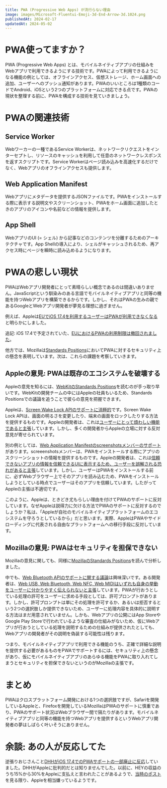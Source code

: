 ```yaml
---
title: PWA (Progressive Web Apps) が流行らない理由
image: images/Microsoft-Fluentui-Emoji-3d-End-Arrow-3d.1024.png
publishedAt: 2024-02-17
updatedAt: 2024-05-02
---
```

# PWA使ってますか？

PWA (Progressive Web Apps) とは、モバイルネイティブアプリの仕組みをWebアプリで利用できるようにする技術です。PWAによって利用できるようになる機能の例としては、オフラインアクセス、仮想ストレージ、ホーム画面への追加、ユーザーへのプッシュ通知があります。PWAのいいところは1種類のコードでAndroid、iOSという2つのプラットフォームに対応できる点です。PWAの現状を整理する前に、PWAを構成する技術を見ていきましょう。

# PWAの関連技術

## Service Worker

Webワーカーの一種であるService Workerは、ネットワークリクエストをインターセプトし、リソースのキャッシュを利用して任意のネットワークレスポンスを返すスクリプトです。Service Workerはページ読み込みを高速化するだけでなく、Webアプリのオフラインアクセスも提供します。

## Web Application Manifest

Webアプリにメタデータを提供するJSONファイルです。PWAをインストールする際に表示する説明文やスクリーンショット、PWAをホーム画面に追加したときのアプリのアイコンや名前などの情報を提供します。

## App Shell

WebアプリのUI (= シェル) から記事などのコンテンツを分離するためのアーキテクチャです。App Shellの導入により、シェルがキャッシュされるため、再アクセス時にページを瞬時に読み込めるようになります。

# PWAの悲しい現状

PWAはWebアプリ開発者にとって素晴らしい概念であるのは間違いありません。JavaScriptという馴染みのある言語でモバイルネイティブアプリと同等の機能を持つWebアプリを構築できるからです。しかし、それはPWAの生みの親であるGoogleとWebアプリ開発者が夢見る理想に過ぎません。

例えば、Appleは[EUでiOS 17.4を利用するユーザーはPWAが利用できなくなる](https://gigazine.net/news/20240216-ios-17-4-removes-web-apps-pwa/)と明らかにしました。

追記: iOS 17.4で予定されていた、[EUにおけるPWAの利用制限は撤回されました](https://gigazine.net/news/20240302-apple-pwa-support-not-remove/)。

他方では、Mozillaは[Standards Positions](https://github.com/mozilla/standards-positions)においてPWAに対するセキュリティ上の懸念を表明しています。次は、これらの課題を考察していきます。

## Appleの意見: PWAは既存のエコシステムを破壊する

Appleの意見を知るには、[WebKitのStandards Positions](https://github.com/WebKit/standards-positions)を読むのが手っ取り早いです。WebKitの開発チームの中にはAppleの社員もいるため、Standards Positionsでの議論を追うことで彼らの意見を把握できます。

Appleは、[Screen Wake Lock APIのサポートに消極的](https://github.com/WebKit/standards-positions/issues/19)です。Screen Wake Lock APIは、画面の明るさを変更したり、端末の画面をロックしたりする方法を提供するものです。Appleの開発者は、これは[ユーザーにとって煩わしい機能であると主張](https://github.com/WebKit/standards-positions/issues/19#issuecomment-1192089037)しています。しかし、多くの開発者からAppleの立場に対する反対意見が寄せられています。

別の例としては、[Web Application Manifestのscreenshotsメンバーのサポート](https://github.com/WebKit/standards-positions/issues/49)があります。screeenshotsメンバーは、PWAをインストールする際にアプリのスクリーンショットの情報を提供するものです。Appleの開発者は、これは[信頼できないアプリの情報を信頼できるUIに表示するため、ユーザーを誤解される恐れがあると主張](https://github.com/WebKit/standards-positions/issues/49#issuecomment-1232349214)しています。しかし、ユーザーはPWAをインストールする前に、必ずWebブラウザー上でそのアプリを読み込むため、PWAをインストールしようとしている時点でユーザーはそのアプリを信頼しています。したがってAppleの主張は不適切です。

このように、Appleは、ときどき尤もらしい理由を付けてPWAのサポートに反対しています。なぜAppleは説得力に欠ける方法でPWAのサポートに反対するのでしょうか？私は、「Appleが自社のモバイルネイティブプラットフォームのエコシステムを守ろうとしているから」だと思います。実際、AppleはPWAやサイドローディングに代表される自由なプラットフォームへの移行手段に反対しています。

## Mozillaの意見: PWAはセキュリティを担保できない

Mozillaの意見に関しても、同様に[MozillaのStandards Positions](https://github.com/mozilla/standards-positions)を読んで分析しました。

中でも、[Web Bluetooth APIのサポートに関する議論](https://github.com/mozilla/standards-positions/issues/95)は興味深いです。ある開発者は、[Web USB, Web Bluetooth, Web NFC, Web MIDIはいずれも自身の挙動をユーザーに分かりやすく伝えられないと主張](https://github.com/mozilla/standards-positions/issues/95#issuecomment-644962468)しています。PWAが行おうとしている処理の許可をユーザーに求める手段としては、許可プロンプトがあります。しかし、許可プロンプトは単にその処理を許可するか、あるいは拒否するという2つの選択肢しか提供できないため、ユーザーに処理内容を具体的に説明する方法はまだ用意されていません。しかも、Webアプリの公開にはApp StoreやGoogle Play Storeで行われているような審査の仕組みがないため、仮にWebアプリが行おうとしている処理を説明するための仕組みが提供されたとしても、Webアプリの開発者がその説明を偽装する可能性は残ります。

つまり、モバイルネイティブアプリで利用できる機能のうち、正確で詳細な説明を提供する必要があるものをPWAでサポートするには、セキュリティ上の懸念があり、仮にモバイルネイティブアプリのあらゆる機能をPWAに取り入れてしまうとセキュリティを担保できないというのがMozillaの主張です。

# まとめ

PWAはクロスプラットフォーム開発における1つの選択肢ですが、Safariを開発しているAppleと、Firefoxを開発しているMozillaはPWAのサポートに慎重であり、PWAのサポート状況はWebブラウザー間で隔たりがあります。モバイルネイティブアプリと同等の機能を持つWebアプリを提供するというWebアプリ開発者の夢はしばらく叶いそうにありません。

# 余談: あの人が反応してた

逆張りおじさんこと[DHHがiOS 17.4でのPWAサポートの一部廃止に反応](https://twitter.com/dhh/status/1755974833375211752)していました。DHHがAppleに批判的だとは知りませんでした。以前に、HEYの収益のうち15%から30%をAppleに支払えと言われたことがあるようで、[当時のポスト](https://x.com/dhh/status/1272968382329942017)を見る限り、Appleを相当嫌っているようです。
